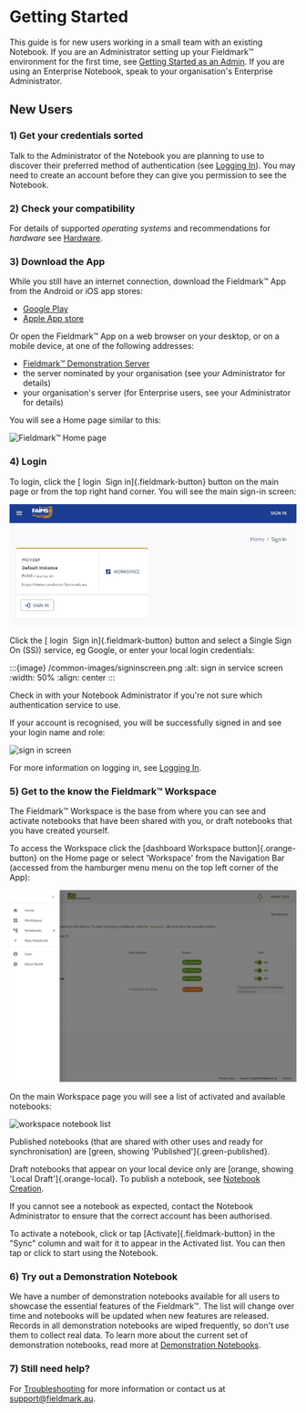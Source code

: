# Getting Started

This guide is for new users working in a small team with an existing Notebook. If you are an Administrator setting up your Fieldmark™ environment for the first time, see [Getting Started as an Admin](advanced/getting-started-admin).  If you are using an Enterprise Notebook, speak to your organisation's Enterprise Administrator.

## New Users

### 1) Get your credentials sorted

Talk to the Administrator of the Notebook you are planning to use to discover their preferred method of authentication (see [Logging In](intro/logging-in)). You may need to create an account before they can give you permission to see the Notebook.

### 2) Check your compatibility

For details of supported *operating systems* and recommendations for *hardware* see [Hardware](intro/hardware).

### 3) Download the App

While you still have an internet connection, download the Fieldmark™ App from the Android or iOS app stores:

- [Google Play](https://play.google.com/store/apps/details?id=au.edu.faims.fieldmark&hl=en&gl=US)
- [Apple App store](https://apps.apple.com/au/app/fieldmark/id1592632372)

Or open the Fieldmark™ App on a web browser on your desktop, or on a mobile device, at one of the following addresses:

- [Fieldmark™ Demonstration Server](https://fieldmark.app/)
- the server nominated by your organisation (see your Administrator for details)
- your organisation's server (for Enterprise users, see your Administrator for details)

You will see a Home page similar to this:

![Fieldmark™ Home page](/common-images/homepage.png)

### 4) Login

To login, click the [ <span class="material-icons">login</span> &nbsp;Sign in]{.fieldmark-button} button on the main page or from the top right hand corner. You will see the main sign-in screen:

![sign in screen](getting-started-images/signinscreen_1.jpg)

Click the [ <span class="material-icons">login</span> &nbsp;Sign in]{.fieldmark-button} button and select a Single Sign On (SS)) service, eg Google, or enter your local login credentials:

:::{image} /common-images/signinscreen.png
:alt: sign in service screen
:width: 50%
:align: center
:::

Check in with your Notebook Administrator if you're not sure which authentication service to use.

If your account is recognised, you will be successfully signed in and see your login name and role:

![sign in screen](/common-images/userscreen.png)

For more information on logging in, see [Logging In](intro/logging-in).

### 5) Get to the know the Fieldmark™ Workspace

The Fieldmark™ Workspace is the base from where you can see and activate notebooks that have been shared with you, or draft notebooks that you have created yourself.

To access the Workspace click the [<span class="material-icons">dashboard</span> Workspace button]{.orange-button} on the Home page or select 'Workspace' from the Navigation Bar (accessed from the hamburger menu <span class="material-icons">menu</span> on the top left corner of the App):

![navigation bar](getting-started-images/navigationbarhome.png)

On the main Workspace page you will see a list of activated and available notebooks:  

![workspace notebook list](/common-images/workspace_activated_localdraft.png)

Published notebooks (that are shared with other uses and ready for synchronisation) are [green, showing 'Published']{.green-published}.

Draft notebooks that appear on your local device only are [orange, showing 'Local Draft']{.orange-local}. To publish a notebook, see [Notebook Creation](intermediate/notebook-creation).

If you cannot see a notebook as expected, contact the Notebook Administrator to ensure that the correct account has been authorised.    

To activate a notebook, click or tap [Activate]{.fieldmark-button} in the "Sync" column and wait for it to appear in the Activated list. You can then tap or click to start using the Notebook.

### 6) Try out a Demonstration Notebook

We have a number of demonstration notebooks available for all users to showcase the essential features of the Fieldmark™. The list will change over time and notebooks will be updated when new features are released. Records in all demonstration notebooks are wiped frequently, so don't use them to collect real data. To learn more about the current set of demonstration notebooks, read more at [Demonstration Notebooks](intro/demo-notebooks).

### 7) Still need help?

For [Troubleshooting](advanced/troubleshooting) for more information or contact us at <support@fieldmark.au>.

<link href="https://fonts.googleapis.com/icon?family=Material+Icons"
      rel="stylesheet">
